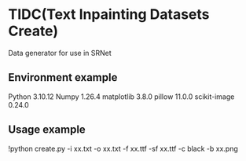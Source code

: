 # TIDC(Text Inpainting Datasets Create)
Data generator for use in SRNet

## Environment example
Python  3.10.12
Numpy   1.26.4
matplotlib  3.8.0
pillow  11.0.0
scikit-image    0.24.0

## Usage example
!python create.py -i xx.txt -o xx.txt -f xx.ttf -sf xx.ttf -c black -b xx.png